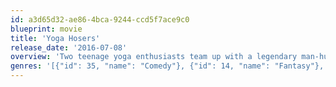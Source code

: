 ```yaml
---
id: a3d65d32-ae86-4bca-9244-ccd5f7ace9c0
blueprint: movie
title: 'Yoga Hosers'
release_date: '2016-07-08'
overview: 'Two teenage yoga enthusiasts team up with a legendary man-hunter to battle with an ancient evil presence that is threatening their major party plans.'
genres: '[{"id": 35, "name": "Comedy"}, {"id": 14, "name": "Fantasy"}, {"id": 27, "name": "Horror"}, {"id": 53, "name": "Thriller"}]'
---
```

